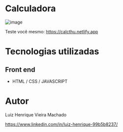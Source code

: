 # Calculadora
![image](https://github.com/Luiz-Hznrique/Calculadora/assets/103291286/978db2fc-7517-442a-a28e-d4a12f12313c)

Teste você mesmo: https://calcthu.netlify.app


# Tecnologias utilizadas
## Front end
- HTML / CSS / JAVASCRIPT 


# Autor

Luiz Henrique Vieira Machado

https://www.linkedin.com/in/luiz-henrique-99b5b8237/
